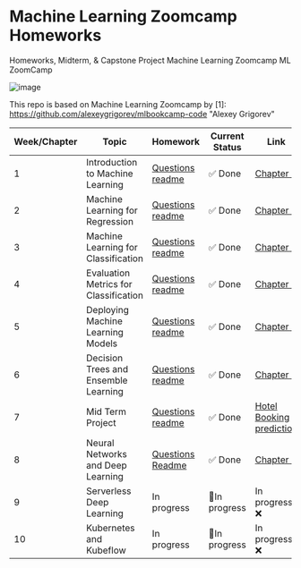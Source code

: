 # Machine Learning Zoomcamp Homeworks 

Homeworks, Midterm, & Capstone Project
Machine Learning Zoomcamp
ML ZoomCamp

![image](https://user-images.githubusercontent.com/56968012/136817041-65ef4f58-045d-46af-b25b-36339f0229fd.png)


This repo is based on  Machine Learning Zoomcamp
by [1]: https://github.com/alexeygrigorev/mlbookcamp-code "Alexey Grigorev"




| Week/Chapter          | Topic         | Homework   | Current Status | Link | 
|----------------|---------------|---------------|---------------|-----------|
| 1 | Introduction to Machine Learning | [ Questions readme](https://github.com/alexeygrigorev/mlbookcamp-code/blob/master/course-zoomcamp/01-intro/homework.md) | :white_check_mark: Done |  [Chapter 1](https://github.com/aenoboa1/ml_zoomcamp_homeworks/blob/main/WEEK%201/homework.ipynb)
| 2 | Machine Learning for Regression   | [Questions readme](https://github.com/alexeygrigorev/mlbookcamp-code/blob/master/course-zoomcamp/02-regression/homework.md) |  :white_check_mark: Done |  [Chapter 2](https://github.com/aenoboa1/ml_zoomcamp_homeworks/blob/main/WEEK%202/homework.ipynb) 
| 3 | Machine Learning for Classification | [Questions readme](https://github.com/alexeygrigorev/mlbookcamp-code/blob/master/course-zoomcamp/03-classification/homework.md) |  :white_check_mark:  Done|  [Chapter 3](https://github.com/aenoboa1/ml_zoomcamp_homeworks/blob/main/WEEK%203/Homework.ipynb) |
| 4 | Evaluation Metrics for Classification | [Questions readme](https://github.com/alexeygrigorev/mlbookcamp-code/blob/master/course-zoomcamp/04-evaluation/homework.md) | :white_check_mark: Done | [Chapter 4](https://github.com/aenoboa1/ml_zoomcamp_homeworks/blob/main/WEEK%204/homework.ipynb)
| 5 | Deploying Machine Learning Models | [Questions readme](https://github.com/alexeygrigorev/mlbookcamp-code/blob/master/course-zoomcamp/05-deployment/homework.md) |:white_check_mark: Done |  [Chapter 5 ](https://github.com/aenoboa1/ml_zoomcamp_homeworks/tree/main/WEEK%205/Homework)
| 6 | Decision Trees and Ensemble Learning | [Questions readme](https://github.com/alexeygrigorev/mlbookcamp-code/blob/master/course-zoomcamp/06-trees/homework.md) | :white_check_mark: Done | [Chapter 6 ](https://github.com/aenoboa1/ml_zoomcamp_homeworks/blob/main/WEEK%206/homework-6-starter.ipynb)
| 7 | Mid Term Project |  [Questions readme](https://github.com/alexeygrigorev/mlbookcamp-code/blob/master/course-zoomcamp/08-deep-learning/homework.md) | :white_check_mark: Done  | [Hotel Booking prediction](https://github.com/aenoboa1/Project_MlZoomcamp) 
| 8 | Neural Networks and Deep Learning |  [Questions Readme](https://github.com/alexeygrigorev/mlbookcamp-code/blob/master/course-zoomcamp/08-deep-learning/homework.md) |  :white_check_mark: Done |  [Chapter 7](https://github.com/aenoboa1/ml_zoomcamp_homeworks/blob/main/WEEK%208/Homework/homework.ipynb)
| 9 | Serverless Deep Learning | In progress | 🔳In progress| In progress ❌ 
| 10 | Kubernetes and Kubeflow| In progress |🔳In progress | In progress ❌ 

